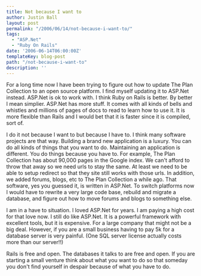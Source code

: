 ```yaml
---
title: Not because I want to
author: Justin Ball
layout: post
permalink: "/2006/06/14/not-because-i-want-to/"
tags:
  - "ASP.Net"
  - "Ruby On Rails"
date: '2006-06-14T06:00:00Z'
templateKey: blog-post
path: "/not-because-i-want-to"
description: ''
---
```


For a long time now I have been trying to figure out how to update The Plan Collection to an open source platform. I find myself updating it to ASP.Net instead. ASP.Net is ok to work with. I think Ruby on Rails is better. By better I mean simplier. ASP.Net has more stuff. It comes with all kinds of bells and whistles and millions of pages of docs to read to learn how to use it. It is more flexible than Rails and I would bet that it is faster since it is compiled, sort of.

I do it not because I want to but because I have to. I think many software projects are that way. Building a brand new application is a luxury. You can do all kinds of things that you want to do. Maintaining an application is different. You do things because you have to. For example, The Plan Collection has about 90,000 pages in the Google index. We can't afford to throw that away so we need urls to stay the same. At least we need to be able to setup redirect so that they site still works with those urls. In addition, we added forums, blogs, etc to The Plan Collection a while ago. That software, yes you guessed it, is written in ASP.Net. To switch platforms now I would have to rewrite a very large code base, rebuild and migrate a database, and figure out how to move forums and blogs to something else.

I am in a have to situation. I loved ASP.Net for years. I am paying a high cost for that love now. I still do like ASP.Net. It is a powerful framework with excellent tools, but it is expensive. For a large company that might not be a big deal. However, if you are a small business having to pay 5k for a database server is very painful. (One SQL server license actually costs more than our server!!) 

Rails is free and open. The databases it talks to are free and open. If you are starting a small venture think about what you want to do so that someday you don't find yourself in despair because of what you have to do.
